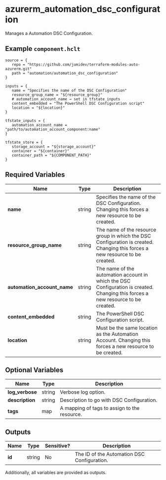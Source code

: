 # azurerm_automation_dsc_configuration

Manages a Automation DSC Configuration.

## Example `component.hclt`

```hcl
source = {
   repo = "https://github.com/jumidev/terraform-modules-auto-azurerm.git"   
   path = "automation/automation_dsc_configuration"   
}

inputs = {
   name = "Specifies the name of the DSC Configuration"   
   resource_group_name = "${resource_group}"   
   # automation_account_name → set in tfstate_inputs
   content_embedded = "The PowerShell DSC Configuration script"   
   location = "${location}"   
}

tfstate_inputs = {
   automation_account_name = "path/to/automation_account_component:name"   
}

tfstate_store = {
   storage_account = "${storage_account}"   
   container = "${container}"   
   container_path = "${COMPONENT_PATH}"   
}

```

## Required Variables

| Name | Type |  Description |
| ---- | --------- |  ----------- |
| **name** | string |  Specifies the name of the DSC Configuration. Changing this forces a new resource to be created. | 
| **resource_group_name** | string |  The name of the resource group in which the DSC Configuration is created. Changing this forces a new resource to be created. | 
| **automation_account_name** | string |  The name of the automation account in which the DSC Configuration is created. Changing this forces a new resource to be created. | 
| **content_embedded** | string |  The PowerShell DSC Configuration script. | 
| **location** | string |  Must be the same location as the Automation Account. Changing this forces a new resource to be created. | 

## Optional Variables

| Name | Type |  Description |
| ---- | --------- |  ----------- |
| **log_verbose** | string |  Verbose log option. | 
| **description** | string |  Description to go with DSC Configuration. | 
| **tags** | map |  A mapping of tags to assign to the resource. | 



## Outputs

| Name | Type | Sensitive? | Description |
| ---- | ---- | --------- | --------- |
| **id** | string | No  | The ID of the Automation DSC Configuration. | 

Additionally, all variables are provided as outputs.
